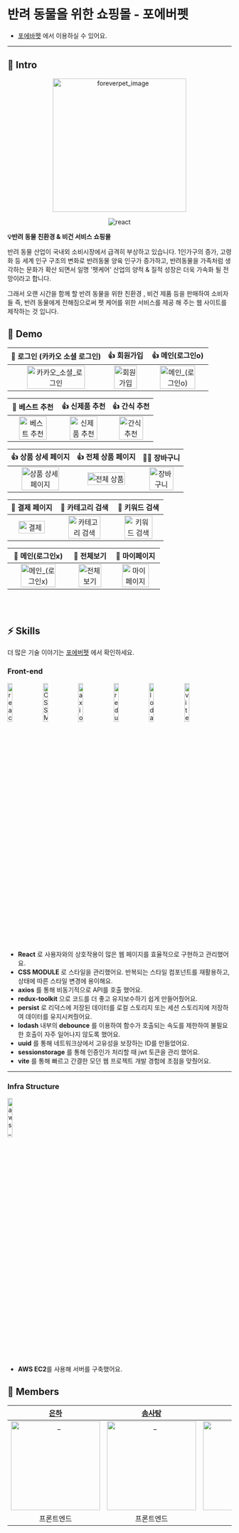 # 반려 동물을 위한 쇼핑몰 - 포에버펫  

- [포에바펫](https:) 에서 이용하실 수 있어요.

---

## 🍻 Intro

<p align="center">
  <img width="300" alt="foreverpet_image" src="https://github.com/EUN-HA-CHOI/ForeverPet/assets/97012561/376a2194-a9ea-449c-9d43-bcc09e3aac39"/>
</p>
<p align="center">
  <img src="https://img.shields.io/badge/react-v17.0.2-9cf?logo=react" alt="react" />
</p>


**💡반려 동물 친환경 & 비건 서비스 쇼핑몰**

반려 동물 산업이 국내외 소비시장에서 급격히 부상하고 있습니다. 1인가구의 증가, 고령화 등 세계 인구 구조의 변화로 반려동물 양육 인구가 증가하고, 반려동물을 가족처럼 생각하는 문화가 확산 되면서 일명 '펫케어' 산업의 양적 & 질적 성장은 더욱 가속화 될 전망이라고 합니다.

그래서 오랜 시간을 함께 할 반려 동물을 위한 친환경 , 비건 제품 등을 판매하여 소비자들 즉, 반려 동물에게 전해짐으로써 펫 케어를 위한 서비스를 제공 해 주는 웹 사이트를 제작하는 것 입니다.



## 🚀 Demo
|                   💖 로그인 (카카오 소셜 로그인)                    |                   👍 회원가입                   |                         👍 메인(로그인o)                          |
| :----------------------------------------------------------: | :----------------------------------------------------------: | :----------------------------------------------------------: |
| <img src="" alt="카카오_소셜_로그인" width=80%> | <img src="" alt="회원가입" width=80%> | <img src="" alt="메인_(로그인o)" width=80%> |

|                   💖 베스트 추천                   |                   👍 신제품 추천                    |                         👍 간식 추천                          |
| :----------------------------------------------------------: | :----------------------------------------------------------: | :----------------------------------------------------------: |
| <img src="" alt="베스트 추천" width=80%> | <img src="" alt="신제품 추천" width=80%> | <img src="" alt="간식 추천" width=80%> |

|                         👍 상품 상세 페이지                        |                   👍 전체 상품 페이지                 |                         🧑‍💻 장바구니                         |
| :----------------------------------------------------------: | :----------------------------------------------------------: | :----------------------------------------------------------: |
| <img src="" alt="상품 상세 페이지" width=80%> | <img src="" alt="전체 상품" width=80%> | <img src="f" alt="장바구니" width=80%> |

|                👯 결제 페이지               |                    🔎 카테고리 검색                     |                     🔎  키워드 검색                   |
| :----------------------------------------------------------: | :----------------------------------------------------------: | :----------------------------------------------------------: |
| <img src="" alt="결제" width=80%> | <img src="" alt="카테고리 검색" width=80%> | <img src="" alt="키워드 검색" width=80%> |

|               💆 메인(로그인x)                     |                       💁 전체보기                       |             💁 마이페이지                                   |        
| :----------------------------------------------------------: | :----------------------------------------------------------: | :----------------------------------------------------------: 
| <img src="" alt="메인_(로그인x)" width=80%> | <img src="" alt="전체보기" width=80%> | <img src="" alt="마이페이지" width=80%> | 
</br>
</br>

## ⚡️ Skills

더 많은 기술 이야기는 [포에버펫](https:) 에서 확인하세요.

### Front-end

<p>
  <img src="https://user-images.githubusercontent.com/52682603/138834243-fb74d81e-e90d-4c6a-8793-05df588f59ab.png" alt="react" width=15%>
  <img src="https://github.com/EUN-HA-CHOI/ForeverPet/assets/97012561/91059825-cef7-4b70-9a48-50e9d93c7b40" alt="CSS MODULE" width=15%>
  <img src="https://github.com/EUN-HA-CHOI/ForeverPet/assets/97012561/ccd791e2-8161-44b2-8c34-ff27118f3ef7" alt="axios" width=15%>
  <img src="https://github.com/EUN-HA-CHOI/ForeverPet/assets/97012561/577dcd4b-962f-4599-ad56-3de1afd6d5de" alt="redux-toolkit" width=15%>
  <img src="https://github.com/EUN-HA-CHOI/ForeverPet/assets/97012561/eb7876b4-742a-4f4f-87cb-c9f82902c448" alt="lodash" width=15%>
  <img src="https://github.com/EUN-HA-CHOI/ForeverPet/assets/97012561/87735d15-b926-473f-a2ad-16f73079e12b" alt="vite" width=15%>
</p>

- **React** 로 사용자와의 상호작용이 많은 웹 페이지를 효율적으로 구현하고 관리했어요.
- **CSS MODULE** 로 스타일을 관리했어요. 반복되는 스타일 컴포넌트를 재활용하고, 상태에 따른 스타일 변경에 용이해요.
- **axios** 를 통해 비동기적으로 API를 호출 했어요. 
- **redux-toolkit** 으로 코드를 더 좋고 유지보수하기 쉽게 만들어줬어요.
- **persist** 로 리덕스에 저장된 데이터를 로컬 스토리지 또는 세션 스토리지에 저장하여 데이터를 유지시켜줬어요.
- **lodash** 내부의 **debounce** 를 이용하여 함수가 호출되는 속도를 제한하여 불필요한 호출이 자주 일어나지 않도록 했어요.
- **uuid** 를 통해 네트워크상에서 고유성을 보장하는 ID를 만들었어요.
- **sessionstorage** 를 통해 인증인가 처리할 때 jwt 토큰을 관리 했어요. 
- **vite** 를 통해 빠르고 간결한 모던 웹 프로젝트 개발 경험에 초점을 맞췄어요.

---

### Infra Structure

<p>
  <img src="https://user-images.githubusercontent.com/52682603/138834271-9004826c-7b4e-418a-95ea-57d1c05f6e8a.png" alt="aws_ec2" width=15%>
</p>

- **AWS EC2**를 사용해 서버를 구축했어요.


## 🌈 Members

|            [은하]([https://github.com/sunhpark42](https://github.com/EUN-HA-CHOI))             |            [솜사탕]([https://github.com/devhyun637](https://github.com/sstipdev))             |             [엘라]([https://github.com/sihyung92](https://github.com/shineju))             |                        
| :----------------------------------------------------------: | :----------------------------------------------------------: | :----------------------------------------------------------: | 
| <img src="https://github.com/EUN-HA-CHOI/ForeverPet/assets/97012561/f3c2d2f6-c01d-49b5-bc22-5ed56079896e" width=200px alt="_"/> | <img src="https://github.com/EUN-HA-CHOI/ForeverPet/assets/97012561/6087df6c-1820-411a-9e3f-2dabda35bd6f" width=200px alt="_"/> | <img src="https://github.com/EUN-HA-CHOI/ForeverPet/assets/97012561/b6f32fe2-1ad5-4c9e-bcc8-fd4d48adf170" width=200px alt="_"/> |  
|                          프론트엔드                         |                          프론트엔드                         |                            프론트엔드                           |                       

